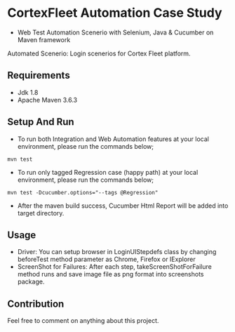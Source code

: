 # CortexFleet Automation Case Study

- Web Test Automation Scenerio with Selenium, Java & Cucumber on Maven framework

Automated Scenerio: 
  Login scenerios for Cortex Fleet platform.
  
## Requirements

- Jdk 1.8
- Apache Maven 3.6.3

## Setup And Run

- To run both Integration and Web Automation features at your local environment, please run the commands below;

```mvn test```

- To run only tagged Regression case (happy path) at your local environment, please run the commands below;

```mvn test -Dcucumber.options="--tags @Regression"```

- After the maven build success, Cucumber Html Report will be added into target directory.

## Usage
- Driver: You can setup browser in LoginUIStepdefs class by changing beforeTest method parameter as Chrome, Firefox or IExplorer
- ScreenShot for Failures: After each step, takeScreenShotForFailure method runs and save image file as png format into screenshots package.

## Contribution
Feel free to comment on anything about this project.
